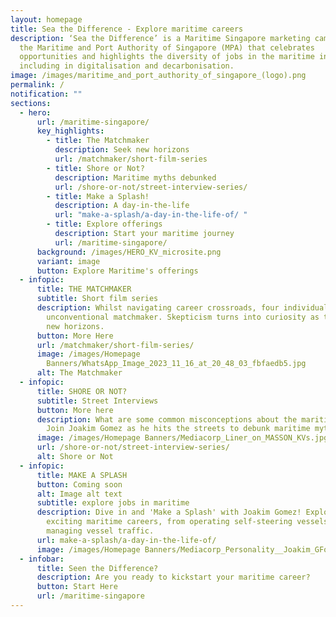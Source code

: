 ```yaml
---
layout: homepage
title: Sea the Difference - Explore maritime careers
description: ‘Sea the Difference’ is a Maritime Singapore marketing campaign by
  the Maritime and Port Authority of Singapore (MPA) that celebrates
  opportunities and highlights the diversity of jobs in the maritime industry,
  including in digitalisation and decarbonisation.
image: /images/maritime_and_port_authority_of_singapore_(logo).png
permalink: /
notification: ""
sections:
  - hero:
      url: /maritime-singapore/
      key_highlights:
        - title: The Matchmaker
          description: Seek new horizons
          url: /matchmaker/short-film-series
        - title: Shore or Not?
          description: Maritime myths debunked
          url: /shore-or-not/street-interview-series/
        - title: Make a Splash!
          description: A day-in-the-life
          url: "make-a-splash/a-day-in-the-life-of/ "
        - title: Explore offerings
          description: Start your maritime journey
          url: /maritime-singapore/
      background: /images/HERO_KV_microsite.png
      variant: image
      button: Explore Maritime's offerings
  - infopic:
      title: THE MATCHMAKER
      subtitle: Short film series
      description: Whilst navigating career crossroads, four individuals meet an
        unconventional matchmaker. Skepticism turns into curiosity as they seek
        new horizons.
      button: More Here
      url: /matchmaker/short-film-series/
      image: /images/Homepage
        Banners/WhatsApp_Image_2023_11_16_at_20_48_03_fbfaedb5.jpg
      alt: The Matchmaker
  - infopic:
      title: SHORE OR NOT?
      subtitle: Street Interviews
      button: More here
      description: What are some common misconceptions about the maritime industry?
        Join Joakim Gomez as he hits the streets to debunk maritime myths!
      image: /images/Homepage Banners/Mediacorp_Liner_on_MASSON_KVs.jpg
      url: /shore-or-not/street-interview-series/
      alt: Shore or Not
  - infopic:
      title: MAKE A SPLASH
      button: Coming soon
      alt: Image alt text
      subtitle: explore jobs in maritime
      description: Dive in and 'Make a Splash' with Joakim Gomez! Explore new,
        exciting maritime careers, from operating self-steering vessels to
        managing vessel traffic.
      url: make-a-splash/a-day-in-the-life-of/
      image: /images/Homepage Banners/Mediacorp_Personality__Joakim_GFomez.jpg
  - infobar:
      title: Seen the Difference?
      description: Are you ready to kickstart your maritime career?
      button: Start Here
      url: /maritime-singapore
---
```

